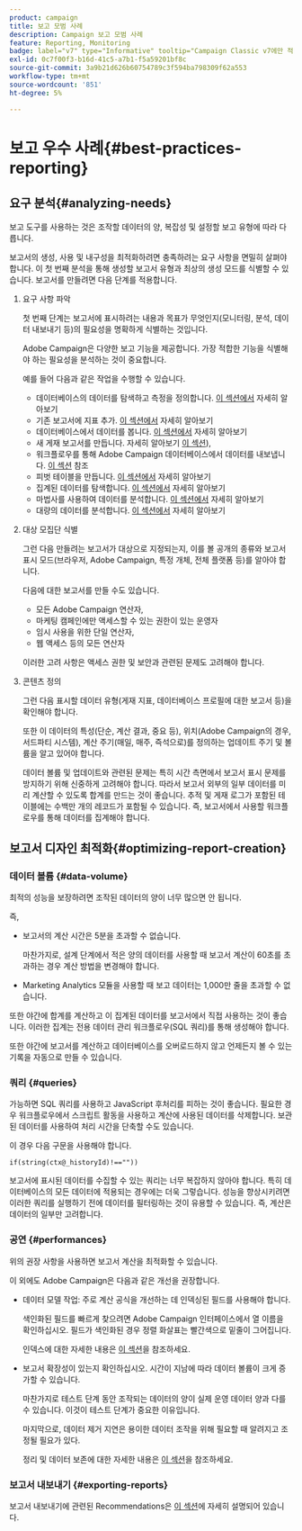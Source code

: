 ```yaml
---
product: campaign
title: 보고 모범 사례
description: Campaign 보고 모범 사례
feature: Reporting, Monitoring
badge: label="v7" type="Informative" tooltip="Campaign Classic v7에만 적용"
exl-id: 0c7f00f3-b16d-41c5-a7b1-f5a59201bf8c
source-git-commit: 3a9b21d626b60754789c3f594ba798309f62a553
workflow-type: tm+mt
source-wordcount: '851'
ht-degree: 5%

---
```


# 보고 우수 사례{#best-practices-reporting}



## 요구 분석{#analyzing-needs}

보고 도구를 사용하는 것은 조작할 데이터의 양, 복잡성 및 설정할 보고 유형에 따라 다릅니다.

보고서의 생성, 사용 및 내구성을 최적화하려면 충족하려는 요구 사항을 면밀히 살펴야 합니다. 이 첫 번째 분석을 통해 생성할 보고서 유형과 최상의 생성 모드를 식별할 수 있습니다. 보고서를 만들려면 다음 단계를 적용합니다.

1. 요구 사항 파악

   첫 번째 단계는 보고서에 표시하려는 내용과 목표가 무엇인지(모니터링, 분석, 데이터 내보내기 등)의 필요성을 명확하게 식별하는 것입니다.

   Adobe Campaign은 다양한 보고 기능을 제공합니다. 가장 적합한 기능을 식별해야 하는 필요성을 분석하는 것이 중요합니다.

   예를 들어 다음과 같은 작업을 수행할 수 있습니다.

   * 데이터베이스의 데이터를 탐색하고 측정을 정의합니다. [이 섹션에서](../../reporting/using/ac-cubes.md) 자세히 알아보기
   * 기존 보고서에 지표 추가. [이 섹션에서](../../reporting/using/about-reports-creation-in-campaign.md) 자세히 알아보기
   * 데이터베이스에서 데이터를 봅니다. [이 섹션에서](../../reporting/using/about-descriptive-analysis.md) 자세히 알아보기
   * 새 게재 보고서를 만듭니다. 자세히 알아보기 [이 섹션](../../reporting/using/about-reports-creation-in-campaign.md)),
   * 워크플로우를 통해 Adobe Campaign 데이터베이스에서 데이터를 내보냅니다. [이 섹션](../../workflow/using/about-workflows.md) 참조
   * 피벗 테이블을 만듭니다. [이 섹션에서](../../reporting/using/creating-a-table.md#creating-a-breakdown-or-pivot-table) 자세히 알아보기
   * 집계된 데이터를 탐색합니다. [이 섹션에서](../../reporting/using/ac-cubes.md) 자세히 알아보기
   * 마법사를 사용하여 데이터를 분석합니다. [이 섹션에서](../../reporting/using/about-descriptive-analysis.md) 자세히 알아보기
   * 대량의 데이터를 분석합니다. [이 섹션에서](../../reporting/using/about-reports-creation-in-campaign.md) 자세히 알아보기

1. 대상 모집단 식별

   그런 다음 만들려는 보고서가 대상으로 지정되는지, 이를 볼 공개의 종류와 보고서 표시 모드(브라우저, Adobe Campaign, 특정 개체, 전체 플랫폼 등)를 알아야 합니다.

   다음에 대한 보고서를 만들 수도 있습니다.

   * 모든 Adobe Campaign 연산자,
   * 마케팅 캠페인에만 액세스할 수 있는 권한이 있는 운영자
   * 임시 사용을 위한 단일 연산자,
   * 웹 액세스 등의 모든 연산자

   이러한 고려 사항은 액세스 권한 및 보안과 관련된 문제도 고려해야 합니다.

1. 콘텐츠 정의

   그런 다음 표시할 데이터 유형(게재 지표, 데이터베이스 프로필에 대한 보고서 등)을 확인해야 합니다.

   또한 이 데이터의 특성(단순, 계산 결과, 중요 등), 위치(Adobe Campaign의 경우, 서드파티 시스템), 계산 주기(매일, 매주, 즉석으로)를 정의하는 업데이트 주기 및 볼륨을 알고 있어야 합니다.

   데이터 볼륨 및 업데이트와 관련된 문제는 특히 시간 측면에서 보고서 표시 문제를 방지하기 위해 신중하게 고려해야 합니다. 따라서 보고서 외부의 일부 데이터를 미리 계산할 수 있도록 합계를 만드는 것이 좋습니다. 추적 및 게재 로그가 포함된 테이블에는 수백만 개의 레코드가 포함될 수 있습니다. 즉, 보고서에서 사용할 워크플로우를 통해 데이터를 집계해야 합니다.

## 보고서 디자인 최적화{#optimizing-report-creation}

### 데이터 볼륨 {#data-volume}

최적의 성능을 보장하려면 조작된 데이터의 양이 너무 많으면 안 됩니다.

즉,

* 보고서의 계산 시간은 5분을 초과할 수 없습니다.

  마찬가지로, 설계 단계에서 적은 양의 데이터를 사용할 때 보고서 계산이 60초를 초과하는 경우 계산 방법을 변경해야 합니다.

* Marketing Analytics 모듈을 사용할 때 보고 데이터는 1,000만 줄을 초과할 수 없습니다.

또한 야간에 합계를 계산하고 이 집계된 데이터를 보고서에서 직접 사용하는 것이 좋습니다. 이러한 집계는 전용 데이터 관리 워크플로우(SQL 쿼리)를 통해 생성해야 합니다.

또한 야간에 보고서를 계산하고 데이터베이스를 오버로드하지 않고 언제든지 볼 수 있는 기록을 자동으로 만들 수 있습니다.

### 쿼리 {#queries}

가능하면 SQL 쿼리를 사용하고 JavaScript 후처리를 피하는 것이 좋습니다. 필요한 경우 워크플로우에서 스크립트 활동을 사용하고 계산에 사용된 데이터를 삭제합니다. 보관된 데이터를 사용하여 처리 시간을 단축할 수도 있습니다.

이 경우 다음 구문을 사용해야 합니다.

```
if(string(ctx@_historyId)!==""))
```

보고서에 표시된 데이터를 수집할 수 있는 쿼리는 너무 복잡하지 않아야 합니다. 특히 데이터베이스의 모든 데이터에 적용되는 경우에는 더욱 그렇습니다. 성능을 향상시키려면 이러한 쿼리를 실행하기 전에 데이터를 필터링하는 것이 유용할 수 있습니다. 즉, 계산은 데이터의 일부만 고려합니다.

### 공연 {#performances}

위의 권장 사항을 사용하면 보고서 계산을 최적화할 수 있습니다.

이 외에도 Adobe Campaign은 다음과 같은 개선을 권장합니다.

* 데이터 모델 작업: 주로 계산 공식을 개선하는 데 인덱싱된 필드를 사용해야 합니다.

  색인화된 필드를 빠르게 찾으려면 Adobe Campaign 인터페이스에서 열 이름을 확인하십시오. 필드가 색인화된 경우 정렬 화살표는 빨간색으로 밑줄이 그어집니다.

  인덱스에 대한 자세한 내용은 [이 섹션](../../configuration/using/data-model-best-practices.md#indexes)을 참조하세요.

* 보고서 확장성이 있는지 확인하십시오. 시간이 지남에 따라 데이터 볼륨이 크게 증가할 수 있습니다.

  마찬가지로 테스트 단계 동안 조작되는 데이터의 양이 실제 운영 데이터 양과 다를 수 있습니다. 이것이 테스트 단계가 중요한 이유입니다.

  마지막으로, 데이터 제거 지연은 용이한 데이터 조작을 위해 필요할 때 알려지고 조정될 필요가 있다.

  정리 및 데이터 보존에 대한 자세한 내용은 [이 섹션](../../configuration/using/data-model-best-practices.md#data-retention)을 참조하세요.

### 보고서 내보내기 {#exporting-reports}

보고서 내보내기에 관련된 Recommendations은 [이 섹션](../../reporting/using/actions-on-reports.md#exporting-a-report)에 자세히 설명되어 있습니다.
